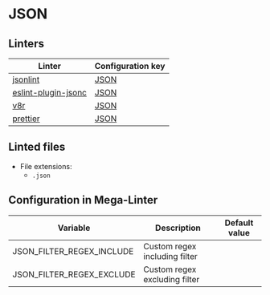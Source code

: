 <!-- markdownlint-disable MD003 MD020 MD033 MD041 -->
<!-- Generated by .automation/build.py, please do not update manually -->
<!-- Instead, update descriptor file at https://github.com/nvuillam/mega-linter/tree/master/megalinter/descriptors/json.yml -->
# JSON

## Linters

| Linter | Configuration key |
| ------ | ----------------- |
| [jsonlint](json_jsonlint.md) | [JSON](json_jsonlint.md) |
| [eslint-plugin-jsonc](json_eslint_plugin_jsonc.md) | [JSON](json_eslint_plugin_jsonc.md) |
| [v8r](json_v8r.md) | [JSON](json_v8r.md) |
| [prettier](json_prettier.md) | [JSON](json_prettier.md) |

## Linted files

- File extensions:
  - `.json`

## Configuration in Mega-Linter

| Variable | Description | Default value |
| ----------------- | -------------- | -------------- |
| JSON_FILTER_REGEX_INCLUDE | Custom regex including filter |  |
| JSON_FILTER_REGEX_EXCLUDE | Custom regex excluding filter |  |

